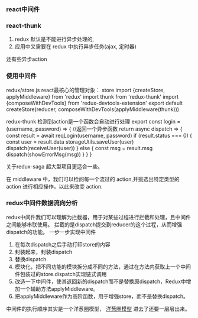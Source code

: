 ### react中间件


### react-thunk
 1) redux 默认是不能进行异步处理的, 
 2) 应用中又需要在 redux 中执行异步任务(ajax, 定时器)

还有些异步action

### 使用中间件
redux/store.js 
react最核心的管理对象： store
import {createStore, applyMiddleware} from 'redux' 
import thunk from 'redux-thunk' 
import {composeWithDevTools} from 'redux-devtools-extension'
export default createStore(reducer, composeWithDevTools(applyMiddleware(thunk))) 

redux-thunk 检测到action是一个函数会自动进行处理
export const login = (username, password) => {   //返回一个异步函数
	return async dispatch => { 
		const result = await reqLogin(username, password) 
		if (result.status === 0) { 
			const user = result.data 
			storageUtils.saveUser(user) 
			dispatch(receiveUser(user)) 
			} else { 
				const msg = result.msg 
				dispatch(showErrorMsg(msg))
			}
	}
}

关于redux-saga 超大型项目更适合一些。

在 middleware 中，我们可以检阅每一个流过的 action,并挑选出特定类型的 action 进行相应操作，以此来改变 action.

### redux中间件数据流向分析
redux中间件我们可以理解为拦截器，用于对某些过程进行拦截和处理，且中间件之间能够串联使用。
拦截的是dispatch提交到reducer的这个过程，从而增强dispatch的功能。
一步一步实现中间件
1. 在每次dispatch之后手动打印store的内容
2. 封装起来，封装dispatch
3. 替换dispatch.
4. 模块化，把不同功能的模块拆分成不同的方法，通过在方法内获取上一个中间件包装过的store.dispatch实现链式调用
5. 改造一下中间件，使其返回新的dispatch而不是替换原dispatch，Redux中增加一个辅助方法applyMiddleware。
6. 把applyMiddleware作为高阶函数，用于增强store，而不是替换dispatch。

中间件的执行顺序其实是一个洋葱圈模型，
[洋葱圈模型](https://user-gold-cdn.xitu.io/2020/1/1/16f60342f3c7758e?imageView2/0/w/1280/h/960/format/webp/ignore-error/1)
进去了还要一层层出来。